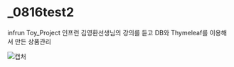 # _0816test2
infrun Toy_Project
인프런 김영환선생님의 강의를 듣고 DB와 Thymeleaf를 이용해서 만든 상품관리


![캡처](https://user-images.githubusercontent.com/79193811/186302716-203adb99-9df7-4bb7-bae9-3bafe158503f.PNG)
